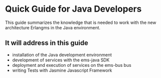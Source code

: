 Quick Guide for Java Developers
===

This guide summarizes the knowledge that is needed to work with the new architecture
Erlangms in the Java environment. 

## It will address in this guide

* installation of the Java development environment
* development of services with the ems-java SDK
* deployment and execution of services on the ems-bus bus
* writing Tests with Jasmine Javascript Framework
